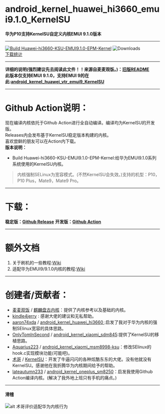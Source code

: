 # android_kernel_huawei_hi3660_emui9.1.0_KernelSU
**华为P10支持KernelSU自定义内核EMUI 9.1.0版本**  
  
***
[![Build Huawei-hi3660-KSU-EMUI9.1.0-EPM-Kernel](https://github.com/Coconutat/android_kernel_huawei_hi3660_emui9.1.0_KernelSU/actions/workflows/build_kernel.yml/badge.svg)](https://github.com/Coconutat/android_kernel_huawei_hi3660_emui9.1.0_KernelSU/actions/workflows/build_kernel.yml)
![Downloads](https://img.shields.io/github/downloads/Coconutat/android_kernel_huawei_hi3660_emui9.1.0_KernelSU/total)  
[下载统计](https://gra.caldis.me/?url=https://github.com/Coconutat/android_kernel_huawei_hi3660_emui9.1.0_KernelSU)  
   
***
**详细的说明(强烈建议先去阅读此文件！！来源自麦麦观饭。)：[旧版README](README_OLD.md)**  
**此版本仅支持EMUI 9.1.0，支持EMUI 9的在此:[android_kernel_huawei_vtr_emui9_KernelSU](https://github.com/Coconutat/android_kernel_huawei_vtr_emui9_KernelSU)**  
***
# Github Action说明：
现在编译内核依托于Github Action进行全自动编译。编译均为KernelSU的开发版。  
Releases内会发布基于KernelSU稳定版本构建的内核。  
喜欢尝鲜的朋友可以在Action内下载。  
**版本说明：**  
+ Build Huawei-hi3660-KSU-EMUI9.1.0-EPM-Kernel:给华为EMUI9.1.0系列系统使用的KernelSU内核。  
 > 内核强制SELinux为宽容模式。(不然KernelSU会失效。)支持的机型：P10，P10 Plus，Mate9，Mate9 Pro。    
***  

# 下载：  
**稳定版：[Github Release](https://github.com/Coconutat/android_kernel_huawei_vtr_emui9_KernelSU/releases)**
**开发版：[Github Action](https://github.com/Coconutat/android_kernel_huawei_vtr_emui9_KernelSU/actions)**  

***
# 额外文档
1. 关于刷机的一些教程:[Wiki](https://github.com/Coconutat/HuaweiP10-GSI-And-Modify-Tutorial/wiki)  
2. 适配华为EMUI9/9.1.0内核的教程:[Wiki](https://github.com/Coconutat/HuaweiP10-GSI-And-Modify-Or-Support-KernelSU-Tutorial/wiki/7.KernelSU%E9%80%82%E9%85%8DEMUI9%E6%88%969.1.0%E7%B3%BB%E7%BB%9F%E7%9A%84%E5%86%85%E6%A0%B8)  

***  
# 创建者/贡献者： 
 + [麦麦观饭](https://github.com/maimaiguanfan) / [麒麟盘古内核](https://github.com/maimaiguanfan/android_kernel_huawei_hi3660/)：提供了内核参考以及基础的内核。 
 + [kindle4jerry](https://github.com/kindle4jerry) : 感谢大佬的建议和无私帮助。  
 + [aaron74xda](https://github.com/aaron74xda) / [android_kernel_huawei_hi3660
](https://github.com/aaron74xda/android_kernel_huawei_hi3660):启发了我对于华为内核的强制SElinux宽容的具体思路。
 + [OnlyTomInSecond](https://github.com/OnlyTomInSecond) / [android_kernel_xiaomi_sdm845](https://github.com/OnlyTomInSecond/android_kernel_xiaomi_sdm845):提供了KernelSU的移植思路。  
 + [Aquarius223](https://github.com/Aquarius223) / [android_kernel_xiaomi_msm8998-ksu](https://github.com/sticpaper/android_kernel_xiaomi_msm8998-ksu)：修改SElinux的hook.c实现模块功能(可能吧)。  
 + [术哥](https://github.com/tiann) / [KernelSU](https://github.com/tiann)：开发了牛逼闪闪的各种炫酷东东的大佬。没有他就没有KernelSU。感谢他在我折腾华为内核期间给予的帮助。  
 + [lateautumn233](https://github.com/lateautumn233) / [android_kernel_oneplus_sm8250](https://github.com/lateautumn233/android_kernel_oneplus_sm8250)：启发我使用Github Action编译内核。(解决了我外地上班只有手机的痛点。)

***
#### 滑稽  
![alt 术哥评价适配华为内核行为](https://s1.ax1x.com/2023/03/29/ppgmvo4.png)
